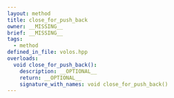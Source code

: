 ```yaml
---
layout: method
title: close_for_push_back
owner: __MISSING__
brief: __MISSING__
tags:
  - method
defined_in_file: volos.hpp
overloads:
  void close_for_push_back():
    description: __OPTIONAL__
    return: __OPTIONAL__
    signature_with_names: void close_for_push_back()
---
```

